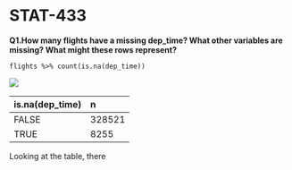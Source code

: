 # STAT-433

**Q1.How many flights have a missing dep_time? What other variables are missing? What might these rows represent?**

```
flights %>% count(is.na(dep_time))
```
![](p1-image.png)

| is.na(dep_time) | n |
| :----------- | :----------- |
| FALSE      | 328521       |
| TRUE   | 8255        |

Looking at the table, there

